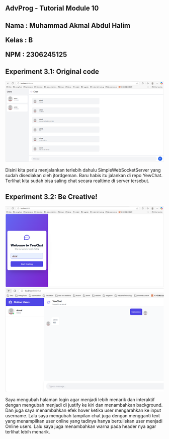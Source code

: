 ## AdvProg - Tutorial Module 10
<h2>
Nama   : Muhammad Akmal Abdul Halim

Kelas  : B

NPM    : 2306245125
</h2>

## Experiment 3.1: Original code
![alt-text](img/3.1.png)

Disini kita perlu menjalankan terlebih dahulu SimpleWebSocketServer yang sudah disediakan oleh jtordgeman. Baru habis itu jalankan di repo YewChat. Terlihat kita sudah bisa saling chat secara realtime di server tersebut.

## Experiment 3.2: Be Creative!

![alt-text](img/login.png)
![alt-text](img/chat.png)

Saya mengubah halaman login agar menjadi lebih menarik dan interaktif dengan mengubah menjadi di justify ke kiri dan menambahkan background. Dan juga saya menambahkan efek hover ketika user mengarahkan ke input username. Lalu saya mengubah tampilan chat juga dengan mengganti text yang menampilkan user online yang tadinya hanya bertuliskan user menjadi Online users. Lalu saya juga menambahkan warna pada header nya agar terlihat lebih menarik.